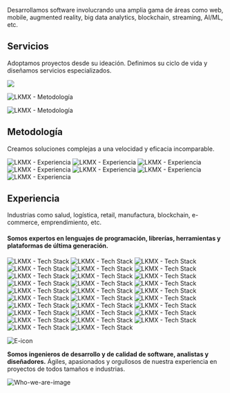 <!-- Hero -->

<column id="body-index__hero">

<block>

<hero>

<template v-slot:side-a>


# LKMX

### // Ingeniería de Software

Somos socios estratégicos de compañías alrededor del mundo que buscan crear innovación a través de la tecnología.

</template>

<template v-slot:side-b>

![LKMX](./img/lkmx-collage.png)

</template>

</hero>

</block>

</column>









<!-- Intro -->
<column id="body-index__intro" number="2" number-s="1" number-m="1">

<block>

Desarrollamos software involucrando una amplia gama de áreas como web, mobile, augmented reality, big data analytics, blockchain, streaming, AI/ML, etc.

</block>

</column>








<!-- Services -->
<column id="body-index__services__description" number="2" number-s="1" number-m="1" weight="right">

<block>

## Servicios

Adoptamos proyectos desde su ideación. Definimos su ciclo de vida y diseñamos servicios especializados.

</block>

</column>








<!-- Services diagram -->
<column id="body-index__services__diagram" mode="full">

<block>

![](./img/lkmx-services.svg)

</block>

</column>









<!-- Methodology -->
<column id="body-index__methodology" number="2" number-s="1" number-m="1" >

<block id="body-index__methodology__collage">

![LKMX - Metodología](./img/collage-ba.jpg)

</block>

<block id="body-index__methodology__description">

![LKMX - Metodología](./img/icon-pi.svg)

## Metodología

Creamos soluciones complejas a una velocidad y eficacia incomparable.

</block>

</column>










<!-- Experience -->
<column id="body-index__experience" mode="full" number="2" number-s="1" number-m="1"  weight="left">

<block id="body-index__experience__diagrams">

![LKMX - Experiencia](./img/diagram-experience-01.svg)
![LKMX - Experiencia](./img/diagram-experience-02.svg)
![LKMX - Experiencia](./img/diagram-experience-03.svg)
![LKMX - Experiencia](./img/diagram-experience-04.svg)
![LKMX - Experiencia](./img/diagram-experience-05.svg)
![LKMX - Experiencia](./img/diagram-experience-06.svg)
![LKMX - Experiencia](./img/diagram-experience-07.svg)

</block>

<block id="body-index__experience__description">

## Experiencia

Industrias como salud, logística, retail, manufactura, blockchain, e-commerce, emprendimiento, etc.

<btn text="Nuestros Servicios" shortcut="2" url="/#experiencia"/>

</block>

</column>










<!-- Technology -->
<column id="body-index__technology">

<block>

#### Somos expertos en lenguajes de programación, librerías, herramientas y plataformas de última generación.

<home-tech-stack-grid>

![LKMX - Tech Stack](./img/icons-tech-stack/icon-tech-01.svg)
![LKMX - Tech Stack](./img/icons-tech-stack/icon-tech-02.svg)
![LKMX - Tech Stack](./img/icons-tech-stack/icon-tech-03.svg)
![LKMX - Tech Stack](./img/icons-tech-stack/icon-tech-04.svg)
![LKMX - Tech Stack](./img/icons-tech-stack/icon-tech-05.svg)
![LKMX - Tech Stack](./img/icons-tech-stack/icon-tech-06.svg)
![LKMX - Tech Stack](./img/icons-tech-stack/icon-tech-07.svg)
![LKMX - Tech Stack](./img/icons-tech-stack/icon-tech-08.svg)
![LKMX - Tech Stack](./img/icons-tech-stack/icon-tech-09.svg)
![LKMX - Tech Stack](./img/icons-tech-stack/icon-tech-10.svg)
![LKMX - Tech Stack](./img/icons-tech-stack/icon-tech-11.svg)
![LKMX - Tech Stack](./img/icons-tech-stack/icon-tech-12.svg)
![LKMX - Tech Stack](./img/icons-tech-stack/icon-tech-13.svg)
![LKMX - Tech Stack](./img/icons-tech-stack/icon-tech-14.svg)
![LKMX - Tech Stack](./img/icons-tech-stack/icon-tech-15.svg)
![LKMX - Tech Stack](./img/icons-tech-stack/icon-tech-16.svg)
![LKMX - Tech Stack](./img/icons-tech-stack/icon-tech-17.svg)
![LKMX - Tech Stack](./img/icons-tech-stack/icon-tech-18.svg)
![LKMX - Tech Stack](./img/icons-tech-stack/icon-tech-19.svg)
![LKMX - Tech Stack](./img/icons-tech-stack/icon-tech-20.svg)
![LKMX - Tech Stack](./img/icons-tech-stack/icon-tech-21.svg)
![LKMX - Tech Stack](./img/icons-tech-stack/icon-tech-22.svg)
![LKMX - Tech Stack](./img/icons-tech-stack/icon-tech-23.svg)
![LKMX - Tech Stack](./img/icons-tech-stack/icon-tech-24.svg)
![LKMX - Tech Stack](./img/icons-tech-stack/icon-tech-25.svg)
![LKMX - Tech Stack](./img/icons-tech-stack/icon-tech-26.svg)
![LKMX - Tech Stack](./img/icons-tech-stack/icon-tech-27.svg)
![LKMX - Tech Stack](./img/icons-tech-stack/icon-tech-28.svg)
![LKMX - Tech Stack](./img/icons-tech-stack/icon-tech-29.svg)

</home-tech-stack-grid>

</block>

</column>











<!-- Vision -->
<column id="body-index__vision" mode="full" number-s="1" number-m="1">

<block id="vision__description">

![E-icon](./img/e-letter.png)

**Somos ingenieros de desarrollo y de calidad de software, analistas y diseñadores.** Ágiles, apasionados y orgullosos de nuestra experiencia en proyectos de todos tamaños e industrias. 

<btn color="pink" text="Hablemos" shortcut="1" url="/"/>

</block>

<block id="vision__image">

![Who-we-are-image](./img/collage-lets-talk.png)

</block>

</column>






